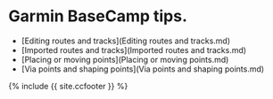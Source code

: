 
# Garmin BaseCamp tips.


- [Editing routes and tracks](Editing routes and tracks.md)
- [Imported routes and tracks](Imported routes and tracks.md)
- [Placing or moving points](Placing or moving points.md)
- [Via points and shaping points](Via points and shaping points.md)





















{% include {{ site.ccfooter }} %}
<style>
#navmain {
  display: none;
}
</style>

